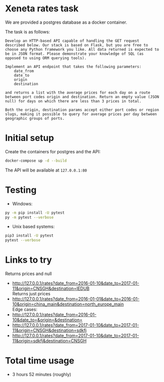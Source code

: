 # Xeneta rates task

We are provided a postgres database as a docker container.

The task is as follows:
```
Develop an HTTP-based API capable of handling the GET request described below. Our stack is based on Flask, but you are free to choose any Python framework you like. All data returned is expected to be in JSON format. Please demonstrate your knowledge of SQL (as opposed to using ORM querying tools).

Implement an API endpoint that takes the following parameters:
    date_from
    date_to
    origin
    destination

and returns a list with the average prices for each day on a route between port codes origin and destination. Return an empty value (JSON null) for days on which there are less than 3 prices in total.

Both the origin, destination params accept either port codes or region slugs, making it possible to query for average prices per day between geographic groups of ports.
```


# Initial setup

Create the containers for postgres and the API:
```bash
docker-compose up -d --build
```

The API will be available at `127.0.0.1:80`

# Testing

* Windows:
```bash
py -m pip install -U pytest
py -m pytest --verbose
```

* Unix based systems:
```bash
pip3 install -U pytest
pytest --verbose
```


# Links to try
Returns prices and null
* http://127.0.0.1/rates?date_from=2016-01-10&date_to=2017-01-11&origin=CNSGH&destination=IEDUB  
Returns just prices
* http://127.0.0.1/rates?date_from=2016-01-01&date_to=2016-01-10&origin=china_main&destination=north_europe_main  
Edge cases:
* http://127.0.0.1/rates?date_from=2016-01-10&date_to=&origin=&destination=
* http://127.0.0.1/rates?date_from=2017-01-10&date_to=2017-01-11&origin=CNSGH&destination=sdkfj
* http://127.0.0.1/rates?date_from=2017-01-10&date_to=2017-01-11&origin=sdkfj&destination=CNSGH


# Total time usage
* 3 hours 52 minutes (roughly)